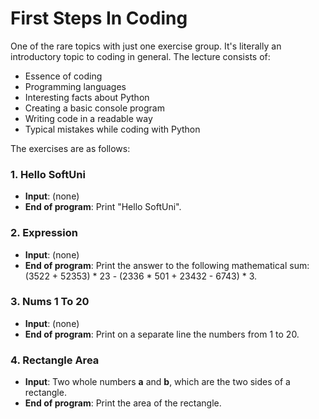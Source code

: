 # First Steps In Coding

One of the rare topics with just one exercise group. It's literally an introductory topic to coding in general. The lecture consists of:
  - Essence of coding
  - Programming languages
  - Interesting facts about Python
  - Creating a basic console program 
  - Writing code in a readable way
  - Typical mistakes while coding with Python

The exercises are as follows:

### 1. Hello SoftUni
 - **Input**: (none)
 - **End of program**: Print "Hello SoftUni".

### 2. Expression
- **Input**: (none)
- **End of program**: Print the answer to the following mathematical sum: (3522 + 52353) * 23 - (2336 * 501 + 23432 - 6743) * 3.

### 3. Nums 1 To 20
- **Input**: (none)
- **End of program**: Print on a separate line the numbers from 1 to 20.

### 4. Rectangle Area
- **Input**: Two whole numbers **a** and **b**, which are the two sides of a rectangle. 
- **End of program**: Print the area of the rectangle.
